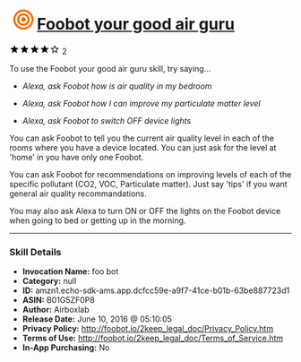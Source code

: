 # &nbsp;<img src="skill_icon" alt="Foobot your good air guru icon" width="36"> [Foobot your good air guru](http://alexa.amazon.com/#skills/amzn1.echo-sdk-ams.app.dcfcc59e-a9f7-41ce-b01b-63be887723d1)
![4 stars](../../images/ic_star_black_18dp_1x.png)![4 stars](../../images/ic_star_black_18dp_1x.png)![4 stars](../../images/ic_star_black_18dp_1x.png)![4 stars](../../images/ic_star_black_18dp_1x.png)![4 stars](../../images/ic_star_border_black_18dp_1x.png) 2

To use the Foobot your good air guru skill, try saying...

* *Alexa, ask Foobot how is air quality in my bedroom*

* *Alexa, ask Foobot how I can improve my particulate matter level*

* *Alexa, ask Foobot to switch OFF device lights*

You can ask Foobot to tell you the current air quality level in each of the rooms where you have a device located. You can just ask for the level at 'home' in you have only one Foobot.

You can ask Foobot for recommendations on improving levels of each of the specific pollutant (CO2, VOC, Particulate matter). Just say 'tips' if you want general air quality recommandations.

You may also ask Alexa to turn ON or OFF the lights on the Foobot device when going to bed or getting up in the morning.

***

### Skill Details

* **Invocation Name:** foo bot
* **Category:** null
* **ID:** amzn1.echo-sdk-ams.app.dcfcc59e-a9f7-41ce-b01b-63be887723d1
* **ASIN:** B01G5ZF0P8
* **Author:** Airboxlab
* **Release Date:** June 10, 2016 @ 05:10:05
* **Privacy Policy:** http://foobot.io/2keep_legal_doc/Privacy_Policy.htm
* **Terms of Use:** http://foobot.io/2keep_legal_doc/Terms_of_Service.htm
* **In-App Purchasing:** No
